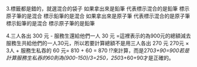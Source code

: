 3.標籤都是錯的，就選混合的袋子 
如果拿出來是鉛筆 代表標示混合的是鉛筆 標示原子筆的是混合 標示鉛筆的是混合
如果拿出來是原子筆 代表標示混合的是原子筆 標示鉛筆的是混合 標示原子筆的是鉛筆

4.三人各出 300 元 - 服務生還給他們一人 30 元 =這裡表示的為900元的總額減去服務生共給他們的一人30元，所以若要計算總額不是用三人各出 270 元 270元 × 3人 + 服務生私吞的 60 元= 810 + 60 = 870 !?來計算，而是270*3+90=900若是計算服務生私吞的60則為(900-150)/3=250，250*3+60+90才是正確的。
